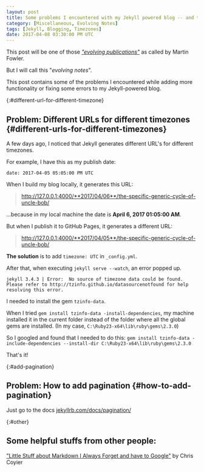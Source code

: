 ```yaml
---
layout: post
title: Some problems I encountered with my Jekyll powered blog -- and their solutions
category: [Miscellaneous, Evolving Notes]
tags: [Jekyll, Blogging, Timezones]
date: 2017-04-08 03:30:00 PM UTC
---
```


<!-- April 8, 2017 11:30:00 PM Philippine Time -->

This post will be one of those [_"evolving publications"_](https://martinfowler.com/bliki/EvolvingPublication.html) as called by Martin Fowler.

But I will call this "_evolving notes_".

This post contains some of the problems I encountered while adding more functionality or fixing some errors to my Jekyll-powered blog.

<!--more-->

{:#different-url-for-different-timezone}
## Problem: Different URLs for different timezones {#different-urls-for-different-timezones}

A few days ago, I noticed that Jekyll generates different URL's for different timezones.


For example, I have this as my publish date:

```
date: 2017-04-05 05:05:00 PM UTC
```

When I build my blog locally, it generates this URL:

> http://127.0.0.1:4000/**2017/04/06**/the-specific-generic-cycle-of-uncle-bob/

...because in my local machine the date is **April 6, 2017 01:05:00 AM**.

But when I publish it to GitHub Pages, it generates a different URL:

> http://127.0.0.1:4000/**2017/04/05**/the-specific-generic-cycle-of-uncle-bob/


**The solution** is to add `timezone: UTC` in `_config.yml`.

After that, when executing `jekyll serve --watch`, an error popped up.

```
jekyll 3.4.3 | Error:  No source of timezone data could be found.
Please refer to http://tzinfo.github.io/datasourcenotfound for help resolving this error.
```

I needed to install the gem `tzinfo-data`.

When I tried `gem install tzinfo-data -install-dependencies`, my machine installed it in the current folder instead of the folder where all the global gems are installed. (In my case, `C:\Ruby23-x64\lib\ruby\gems\2.3.0`)

So I googled and found that I needed to do this: `gem install tzinfo-data -include-dependencies --install-dir C:\Ruby23-x64\lib\ruby\gems\2.3.0`

That's it!


{:#add-pagination}
## Problem: How to add pagination {#how-to-add-pagination}

Just go to the docs [jekyllrb.com/docs/pagination/](https://jekyllrb.com/docs/pagination/)


{:#other}
## Some helpful stuffs from other people:

["Little Stuff about Markdown I Always Forget and have to Google"](
https://css-tricks.com/little-stuff-markdown-always-forget-google)  by Chris Coyier
